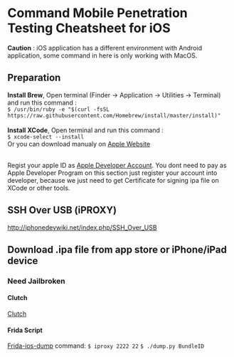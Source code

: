 # Command Mobile Penetration Testing Cheatsheet for iOS

**Caution** : iOS application has a different environment with Android application, some command in here is only working with MacOS.

## Preparation
**Install Brew**, Open terminal (Finder -> Application -> Utilities -> Terminal) and run this command :</br>
`$ /usr/bin/ruby -e "$(curl -fsSL https://raw.githubusercontent.com/Homebrew/install/master/install)"`</br></br>
**Install XCode**, Open terminal and run this command : </br>
`$ xcode-select --install`</br>
Or you can download manualy on [Apple Website](https://developer.apple.com/downloads)</br></br>

Regist your apple ID as [Apple Developer Account](http://developer.apple.com/account). You dont need to pay as Apple Developer Program on this section just register your account into developer, because we just need to get Certificate for signing ipa file on XCode or other tools.

## SSH Over USB (iPROXY)
http://iphonedevwiki.net/index.php/SSH_Over_USB

## Download .ipa file from app store or iPhone/iPad device

### Need Jailbroken 
#### Clutch
[Clutch](https://github.com/KJCracks/Clutch)

#### Frida Script
[Frida-ios-dump](https://github.com/AloneMonkey/frida-ios-dump)
command:
`$ iproxy 2222 22`
`$ ./dump.py BundleID`
